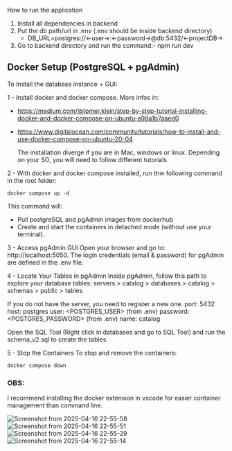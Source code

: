 How to run the application

1. Install all dependencies in backend
2. Put the db path/url in .env (.env should be inside backend directory)
   - DB_URL=postgres://<-user->:<-password->@db:5432/<-projectDB->
3. Go to backend directory and run the command:- npm run dev

## Docker Setup (PostgreSQL + pgAdmin)

To install the database instance + GUI:

1 - Install docker and docker compose.
More infos in:

- https://medium.com/@tomer.klein/step-by-step-tutorial-installing-docker-and-docker-compose-on-ubuntu-a98a1b7aaed0
- https://www.digitalocean.com/community/tutorials/how-to-install-and-use-docker-compose-on-ubuntu-20-04

  The installation diverge if you are in Mac, windows or linux. Depending on your SO, you will need to follow different tutorials.

2 - With docker and docker compose installed, run thw following command in the root folder:

```
docker compose up -d
```

This command will:

- Pull postgreSQL and pgAdmin images from dockerhub
- Create and start the containers in detached mode (without use your terminal).

3 - Access pgAdmin GUI
Open your browser and go to:
http://localhost:5050.
The login credentials (email & password) for pgAdmin are defined in the .env file.

4 - Locate Your Tables in pgAdmin
Inside pgAdmin, follow this path to explore your database tables:
servers > catalog > databases > catalog > schemas > public > tables

If you do not have the server, you need to register a new one.
port: 5432
host: postgres
user: <POSTGRES_USER> (from .env)
password: <POSTGRES_PASSWORD> (from .env)
name: catalog

Open the SQL Tool (Right click in databases and go to SQL Tool) and run the schema_v2.sql to
create the tables.

5 - Stop the Containers
To stop and remove the containers:

```
docker compose down
```

### OBS:

I recommend installing the docker extension in vscode for easier container management than command line.

![Screenshot from 2025-04-16 22-55-58](https://github.com/user-attachments/assets/260c3055-bc10-4da2-87d6-f6a0136317c9)
![Screenshot from 2025-04-16 22-55-51](https://github.com/user-attachments/assets/4736171a-1f4f-4cc1-bfb0-f8c41c2f1301)
![Screenshot from 2025-04-16 22-55-29](https://github.com/user-attachments/assets/17d70b9a-91e7-457b-a507-4847e6f913ff)
![Screenshot from 2025-04-16 22-55-14](https://github.com/user-attachments/assets/8df0bb36-2b01-4555-a3c6-7cd299b63e7c)
